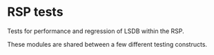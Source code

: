 # RSP tests

Tests for performance and regression of LSDB within the RSP.

These modules are shared between a few different testing constructs.
